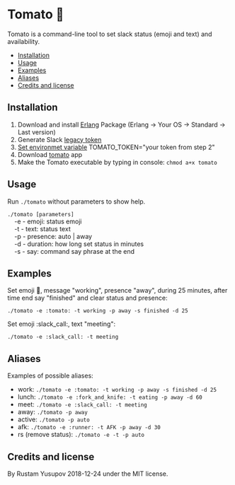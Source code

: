 # Tomato :tomato:
Tomato is a command-line tool to set slack status (emoji and text) and availability.

* [Installation](#installation)
* [Usage](#usage)
* [Examples](#examples)
* [Aliases](#aliases)
* [Credits and license](#credits-and-license)

## Installation
1. Download and install [Erlang](https://www.erlang-solutions.com/resources/download.html) Package (Erlang -> Your OS -> Standard -> Last version)
2. Generate Slack [legacy token](https://api.slack.com/custom-integrations/legacy-tokens)
3. [Set environmet variable](https://gist.github.com/rustamyusupov/fbbec3785b7876bfe9712a2e2b9ef5ef) TOMATO_TOKEN="your token from step 2"
4. Download [tomato](https://github.com/rustamyusupov/tomato/raw/master/tomato) app
5. Make the Tomato executable by typing in console: `chmod a+x tomato`

## Usage
Run `./tomato` without parameters to show help.

`./tomato [parameters]`  
&nbsp;&nbsp;&nbsp;&nbsp;-e - emoji: status emoji  
&nbsp;&nbsp;&nbsp;&nbsp;-t - text: status text  
&nbsp;&nbsp;&nbsp;&nbsp;-p - presence: auto | away  
&nbsp;&nbsp;&nbsp;&nbsp;-d - duration: how long set status in minutes  
&nbsp;&nbsp;&nbsp;&nbsp;-s - say: command say phrase at the end

## Examples
Set emoji :tomato:, message "working", presence "away", during 25 minutes, after time end say "finished" and clear status and presence:
```
./tomato -e :tomato: -t working -p away -s finished -d 25
```
Set emoji :slack_call:, text "meeting":
```
./tomato -e :slack_call: -t meeting
```

## Aliases
Examples of possible aliases:
- work: `./tomato -e :tomato: -t working -p away -s finished -d 25`
- lunch: `./tomato -e :fork_and_knife: -t eating -p away -d 60`
- meet: `./tomato -e :slack_call: -t meeting`
- away: `./tomato -p away`
- active: `./tomato -p auto`
- afk: `./tomato -e :runner: -t AFK -p away -d 30`
- rs (remove status): `./tomato -e -t -p auto`

## Credits and license
By Rustam Yusupov 2018-12-24 under the MIT license.
